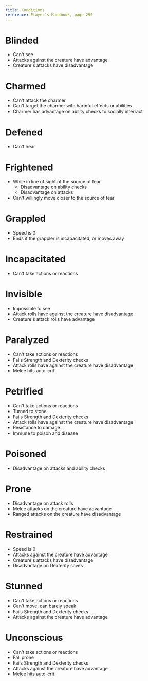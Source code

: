 ```yaml
---
title: Conditions
reference: Player's Handbook, page 290
---
```


# Blinded

- Can't see
- Attacks against the creature have advantage
- Creature's attacks have disadvantage

# Charmed

- Can't attack the charmer
- Can't target the charmer with harmful effects or abilities
- Charmer has advantage on ability checks to socially interract

# Defened

- Can't hear

# Frightened

- While in line of sight of the source of fear
  - Disadvantage on ability checks
  - Disadvantage on attacks
- Can't willingly move closer to the source of fear

# Grappled

- Speed is 0
- Ends if the grappler is incapacitated, or moves away

# Incapacitated

- Can't take actions or reactions

# Invisible

- Impossible to see
- Attack rolls have against the creature have disadvantage
- Creature's attack rolls have advantage

# Paralyzed

- Can't take actions or reactions
- Fails Strength and Dexterity checks
- Attack rolls have against the creature have disadvantage
- Melee hits auto-crit

# Petrified

- Can't take actions or reactions
- Turned to stone
- Fails Strength and Dexterity checks
- Attack rolls have against the creature have disadvantage
- Resistance to damage
- Immune to poison and disease

# Poisoned

- Disadvantage on attacks and ability checks

# Prone

- Disadvantage on attack rolls
- Melee attacks on the creature have advantage
- Ranged attacks on the creature have disadvantage

# Restrained

- Speed is 0
- Attacks against the creature have advantage
- Creature's attacks have disadvantage
- Disadvantage on Dexterity saves

# Stunned

- Can't take actions or reactions
- Can't move, can barely speak
- Fails Strength and Dexterity checks
- Attacks against the creature have advantage

# Unconscious

- Can't take actions or reactions
- Fall prone
- Fails Strength and Dexterity checks
- Attacks against the creature have advantage
- Melee hits auto-crit
